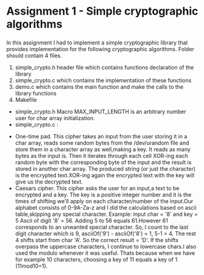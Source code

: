# Assignment 1 - Simple cryptographic algorithms
###
In this assignment I had to implement a simple cryptographic library that provides
implementation for the following cryptographic algorithms.
Folder should contain 4 files. 
1. simple_crypto.h header file which contains functions declaration of the library 
2. simple_crypto.c which contains the implementation of these functions
3. demo.c which contains the main function and make the calls to the library functions
4. Makefile
*   simple_crypto.h
Macro MAX_INPUT_LENGTH is an arbitrary number user for char array initialization.
*   simple_crypto.c :
- One-time pad.
This cipher takes an input from the user storing it in a char array, reads some random bytes from the /dev/urandom 
file and store them in a character array as well,making a key.
It reads as many bytes as the input is.
Then it iterates through each cell  XOR-ing each random byte with the corresponding
byte of the input and the result is stored in another char array. The produced string
(or just the character) is the encrypted text.XOR-ing again the encrypted text
with the key will give us the decrypted text.
- Caesars cipher.
This cipher asks the user for an input,a text to be encrypted and a key.
The key is a positive integer number and it is the times of shifting we'll apply
on each character/number of the input.Our alphabet consists of 0-9A-Za-z and I 
did the calculations based on ascii table,skipping any special character.
Example:    input char = '8' and key = 5
Ascii of digit '8' = 56. Adding 5 to 56 equals 61.However 61 corresponds to an 
unwanted special character. So, I count to the last digit character which is 9,
asciiOf('9') - asciiOf('8') = 1, 5-1 = 4. The rest 4 shifts start from char 'A'.
So the correct result = 'D'. If the shifts overpass the uppercase characters,
I continue to lowercase chars.I also used the modulo whenever it was useful.
Thats because when we have for example 10 characters,
choosing a key of 11 equals a key of 1 (11mod10=1). 
